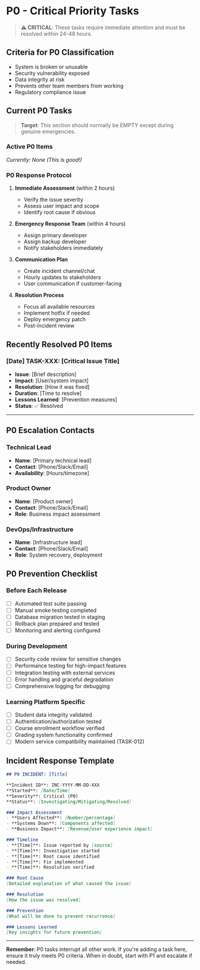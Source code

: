 # P0 - Critical Priority Tasks

> **⚠️ CRITICAL**: These tasks require immediate attention and must be resolved within 24-48 hours.

## Criteria for P0 Classification
- System is broken or unusable
- Security vulnerability exposed
- Data integrity at risk
- Prevents other team members from working
- Regulatory compliance issue

## Current P0 Tasks

> **Target**: This section should normally be EMPTY except during genuine emergencies.

### Active P0 Items
*Currently: None (This is good!)*

### P0 Response Protocol
1. **Immediate Assessment** (within 2 hours)
   - Verify the issue severity
   - Assess user impact and scope
   - Identify root cause if obvious

2. **Emergency Response Team** (within 4 hours)
   - Assign primary developer
   - Assign backup developer
   - Notify stakeholders immediately

3. **Communication Plan**
   - Create incident channel/chat
   - Hourly updates to stakeholders
   - User communication if customer-facing

4. **Resolution Process**
   - Focus all available resources
   - Implement hotfix if needed
   - Deploy emergency patch
   - Post-incident review

## Recently Resolved P0 Items

### [Date] TASK-XXX: [Critical Issue Title]
- **Issue**: [Brief description]
- **Impact**: [User/system impact]
- **Resolution**: [How it was fixed]
- **Duration**: [Time to resolve]
- **Lessons Learned**: [Prevention measures]
- **Status**: ✅ Resolved

---

## P0 Escalation Contacts

### Technical Lead
- **Name**: [Primary technical lead]
- **Contact**: [Phone/Slack/Email]
- **Availability**: [Hours/timezone]

### Product Owner
- **Name**: [Product owner]
- **Contact**: [Phone/Slack/Email]
- **Role**: Business impact assessment

### DevOps/Infrastructure
- **Name**: [Infrastructure lead]
- **Contact**: [Phone/Slack/Email]
- **Role**: System recovery, deployment

## P0 Prevention Checklist

### Before Each Release
- [ ] Automated test suite passing
- [ ] Manual smoke testing completed
- [ ] Database migration tested in staging
- [ ] Rollback plan prepared and tested
- [ ] Monitoring and alerting configured

### During Development
- [ ] Security code review for sensitive changes
- [ ] Performance testing for high-impact features
- [ ] Integration testing with external services
- [ ] Error handling and graceful degradation
- [ ] Comprehensive logging for debugging

### Learning Platform Specific
- [ ] Student data integrity validated
- [ ] Authentication/authorization tested
- [ ] Course enrollment workflow verified
- [ ] Grading system functionality confirmed
- [ ] Modern service compatibility maintained (TASK-012)

## Incident Response Template

```markdown
## P0 INCIDENT: [Title]

**Incident ID**: INC-YYYY-MM-DD-XXX
**Started**: [Date/Time]
**Severity**: Critical (P0)
**Status**: [Investigating/Mitigating/Resolved]

### Impact Assessment
- **Users Affected**: [Number/percentage]
- **Systems Down**: [Components affected]
- **Business Impact**: [Revenue/user experience impact]

### Timeline
- **[Time]**: Issue reported by [source]
- **[Time]**: Investigation started
- **[Time]**: Root cause identified
- **[Time]**: Fix implemented
- **[Time]**: Resolution verified

### Root Cause
[Detailed explanation of what caused the issue]

### Resolution
[How the issue was resolved]

### Prevention
[What will be done to prevent recurrence]

### Lessons Learned
[Key insights for future prevention]
```

---

**Remember**: P0 tasks interrupt all other work. If you're adding a task here, ensure it truly meets P0 criteria. When in doubt, start with P1 and escalate if needed.